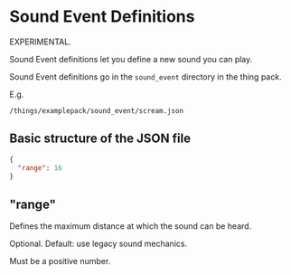 # Sound Event Definitions

EXPERIMENTAL.

Sound Event definitions let you define a new sound you can play.

Sound Event definitions go in the `sound_event` directory in the thing pack.

E.g.
```
/things/examplepack/sound_event/scream.json
```

## Basic structure of the JSON file

```json
{
  "range": 16
}
```

## "range"

Defines the maximum distance at which the sound can be heard.

Optional. Default: use legacy sound mechanics.

Must be a positive number.
